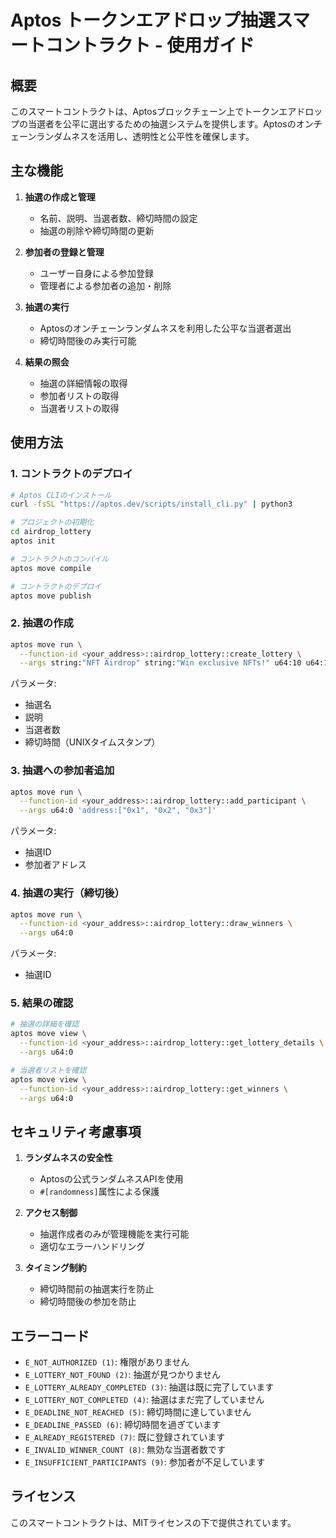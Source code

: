 # Aptos トークンエアドロップ抽選スマートコントラクト - 使用ガイド

## 概要

このスマートコントラクトは、Aptosブロックチェーン上でトークンエアドロップの当選者を公平に選出するための抽選システムを提供します。Aptosのオンチェーンランダムネスを活用し、透明性と公平性を確保します。

## 主な機能

1. **抽選の作成と管理**
   - 名前、説明、当選者数、締切時間の設定
   - 抽選の削除や締切時間の更新

2. **参加者の登録と管理**
   - ユーザー自身による参加登録
   - 管理者による参加者の追加・削除

3. **抽選の実行**
   - Aptosのオンチェーンランダムネスを利用した公平な当選者選出
   - 締切時間後のみ実行可能

4. **結果の照会**
   - 抽選の詳細情報の取得
   - 参加者リストの取得
   - 当選者リストの取得

## 使用方法

### 1. コントラクトのデプロイ

```bash
# Aptos CLIのインストール
curl -fsSL "https://aptos.dev/scripts/install_cli.py" | python3

# プロジェクトの初期化
cd airdrop_lottery
aptos init

# コントラクトのコンパイル
aptos move compile

# コントラクトのデプロイ
aptos move publish
```

### 2. 抽選の作成

```bash
aptos move run \
  --function-id <your_address>::airdrop_lottery::create_lottery \
  --args string:"NFT Airdrop" string:"Win exclusive NFTs!" u64:10 u64:1717027200
```

パラメータ:
- 抽選名
- 説明
- 当選者数
- 締切時間（UNIXタイムスタンプ）

### 3. 抽選への参加者追加

```bash
aptos move run \
  --function-id <your_address>::airdrop_lottery::add_participant \
  --args u64:0 'address:["0x1", "0x2", "0x3"]'
```

パラメータ:
- 抽選ID
- 参加者アドレス

### 4. 抽選の実行（締切後）

```bash
aptos move run \
  --function-id <your_address>::airdrop_lottery::draw_winners \
  --args u64:0
```

パラメータ:
- 抽選ID

### 5. 結果の確認

```bash
# 抽選の詳細を確認
aptos move view \
  --function-id <your_address>::airdrop_lottery::get_lottery_details \
  --args u64:0

# 当選者リストを確認
aptos move view \
  --function-id <your_address>::airdrop_lottery::get_winners \
  --args u64:0
```

## セキュリティ考慮事項

1. **ランダムネスの安全性**
   - Aptosの公式ランダムネスAPIを使用
   - `#[randomness]`属性による保護

2. **アクセス制御**
   - 抽選作成者のみが管理機能を実行可能
   - 適切なエラーハンドリング

3. **タイミング制約**
   - 締切時間前の抽選実行を防止
   - 締切時間後の参加を防止

## エラーコード

- `E_NOT_AUTHORIZED (1)`: 権限がありません
- `E_LOTTERY_NOT_FOUND (2)`: 抽選が見つかりません
- `E_LOTTERY_ALREADY_COMPLETED (3)`: 抽選は既に完了しています
- `E_LOTTERY_NOT_COMPLETED (4)`: 抽選はまだ完了していません
- `E_DEADLINE_NOT_REACHED (5)`: 締切時間に達していません
- `E_DEADLINE_PASSED (6)`: 締切時間を過ぎています
- `E_ALREADY_REGISTERED (7)`: 既に登録されています
- `E_INVALID_WINNER_COUNT (8)`: 無効な当選者数です
- `E_INSUFFICIENT_PARTICIPANTS (9)`: 参加者が不足しています

## ライセンス

このスマートコントラクトは、MITライセンスの下で提供されています。
